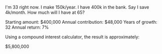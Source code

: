 I'm 33 right now. I make 150k/year. I have 400k in the bank. Say I save 4k/month. How much will I have at 65?

Starting amount: $400,000
Annual contribution: $48,000
Years of growth: 32
Annual return: 7%

Using a compound interest calculator, the result is approximately:

$5,800,000